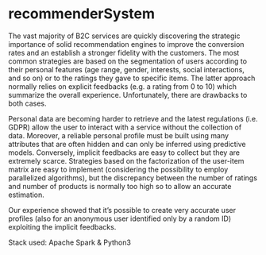 # recommenderSystem

The vast majority of B2C services are quickly discovering the strategic importance of solid recommendation engines to improve the conversion rates and an establish a stronger fidelity with the customers. The most common strategies are based on the segmentation of users according to their personal features (age range, gender, interests, social interactions, and so on) or to the ratings they gave to specific items. The latter approach normally relies on explicit feedbacks (e.g. a rating from 0 to 10) which summarize the overall experience. Unfortunately, there are drawbacks to both cases.

Personal data are becoming harder to retrieve and the latest regulations (i.e. GDPR) allow the user to interact with a service without the collection of data. Moreover, a reliable personal profile must be built using many attributes that are often hidden and can only be inferred using predictive models. Conversely, implicit feedbacks are easy to collect but they are extremely scarce. Strategies based on the factorization of the user-item matrix are easy to implement (considering the possibility to employ parallelized algorithms), but the discrepancy between the number of ratings and number of products is normally too high so to allow an accurate estimation.

Our experience showed that it’s possible to create very accurate user profiles (also for an anonymous user identified only by a random ID) exploiting the implicit feedbacks.


Stack used: Apache Spark & Python3
